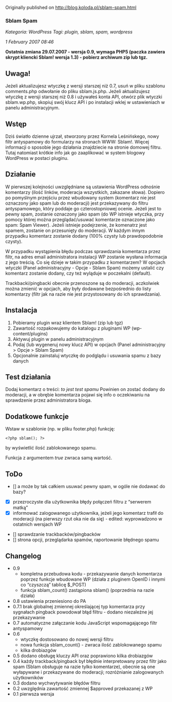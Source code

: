 Originally published on http://blog.koloda.pl/sblam-spam.html

### Sblam Spam
*Kategoria: WordPress Tagi: plugin, sblam, spam, wordpress*

*1 February 2007 08:46*

**Ostatnia zmiana 29.07.2007 - wersja 0.9, wymaga PHP5 (paczka zawiera skrypt kliencki Sblam! wersja 1.3) - pobierz archiwum zip lub tgz.**

## Uwaga!

Jeżeli aktualizujesz wtyczkę z wersji starszej niż 0.7, usuń w pliku szablonu comments.php odwołanie do pliku sblam.js.php.
Jeżeli aktualizujesz wtyczkę z wersji starszej niż 0.8 i używałeś konta API, otwórz plik wtyczki sblam.wp.php, skopiuj swój klucz API i po instalacji wklej w ustawieniach w panelu administracyjnym.

## Wstęp

Dziś światło dzienne ujrzał, stworzony przez Kornela Leśnińskego, nowy filtr antyspamowy do formularzy na stronach WWW: Sblam!. Więcej informacji o sposobie jego działania znajdziecie na stronie domowej filtru. Tutaj natomiast krótkie info jak go zaaplikować w system blogowy WordPress w postaci pluginu.

## Działanie
W pierwszej kolejności uwzględniane są ustawienia WordPress odnośnie komentarzy (ilość linków, moderacja wszystkich, zakazane słowa). Dopiero po pomyślnym przejściu przez wbudowany system (komentarz nie jest oznaczony jako spam lub do moderacji) jest przekazywany do filtru antyspamowego, który poddaje go czterostopniowej ocenie. Jeżeli jest to pewny spam, zostanie oznaczony jako spam (do WP istnieje wtyczka, przy pomocy której można przeglądać/usuwać komentarze oznaczone jako spam: Spam Viewer). Jeżeli istnieje podejrzenie, że komenatrz jest spamem, zostanie on przesunięty do moderacji. W każdym innym przypadku komentarz zostanie dodany (100% czysty lub prawdopodobnie czysty).

W przypadku wystąpienia błędu podczas sprawdzania komentarza przez filtr, na adres email administratora instalacji WP zostanie wysłana informacja z jego treścią. Co się dzieje w takim przypadku z komentarzem? W opcjach wtyczki (Panel administracyjny - Opcje - Sblam Spam) możemy ustalić czy komentarz zostanie dodany, czy też wyląduje w poczekalni (default).

Trackbacki/pingbacki obecnie przenoszone są do moderacji, aczkolwiek można zmienić w opcjach, aby były dodawane bezpośrednio do listy komentarzy (filtr jak na razie nie jest przystosowany do ich sprawdzania).

## Instalacja

1. Pobieramy plugin wraz klientem Sblam! (zip lub tgz)
2. Zawartość rozpakowujemy do katalogu z pluginami WP (wp-content/plugins)
3. Aktywuj plugin w panelu administracyjnym
4. Podaj (lub wygeneruj nowy klucz API) w opcjach (Panel administracyjny > Opcje > Sblam Spam)
5. Opcjonalnie zainstaluj wtyczkę do podglądu i usuwania spamu z bazy danych

## Test działania
Dodaj komentarz o treści: *to jest test spamu*
Powinien on zostać dodany do moderacji, a w obrębie komentarza pojawi się info o oczekiwaniu na sprawdzenie przez administratora bloga.

## Dodatkowe funkcje

Wstaw w szablonie (np. w pliku footer.php) funkcję:
```
<?php sblam(); ?>
```
by wyświetlić ilość zablokowanego spamu.

Funkcja z argumentem *true* zwraca samą wartość.

## ToDo
- [] a może by tak całkiem usuwać pewny spam, w ogóle nie dodawać do bazy?
- [x] przezroczyste dla użytkownika błędy połączeń filtru z “serwerem matką”
- [x] informować zalogowanego użytkownika, jeżeli jego komentarz trafił do moderacji (na pierwszy rzut oka nie da się) - edited: wyprowadzono w ostatnich wersjach WP
- [] sprawdzanie trackbacków/pingbacków
- [] strona opcji, przeglądarka spamów, raportowanie błędnego spamu

## Changelog
* 0.9 
    - kompletna przebudowa kodu - przekazywanie danych komentarza poprzez funkcje wbudowane WP (działa z pluginem OpenID i innymi co “czyszczą” tablicę $_POST)
    - funkcja sblam_count() zastąpiona sblam() (poprzednia na razie działa)
* 0.8 ustawienia przeniesiono do PA
* 0.7.1 brak globalnej zmiennej określającej typ komentarza przy sygnałach pingback powodował błąd filtru - dodano niezależne jej przekazywanie
* 0.7 automatyczne załączanie kodu JavaScript wspomagającego filtr antyspamowy
* 0.6
    - wtyczkę dostosowano do nowej wersji filtru
    - nowa funkcja sblam_count() - zwraca ilość zablokowanego spamu
    - kilka drobiazgów
* 0.5 dodano obsługę kluczy API oraz poprawiono kilka drobiazgów
* 0.4 każdy trackback/pingback był błędnie interpretowany przez filtr jako spam (Sblam obsługuje na razie tylko komentarze), obecnie są one wyłapywane i przekazywane do moderacji; rozróżnianie zalogowanych użytkowników
* 0.3 dodano wychwytywanie błędów filtru
* 0.2 uwzględnia zawartość zmiennej $approved przekazanej z WP
* 0.1 pierwsza wersja
